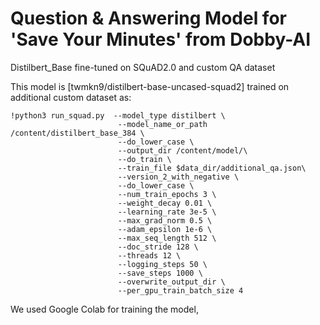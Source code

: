 # Question & Answering Model for 'Save Your Minutes' from Dobby-AI
Distilbert_Base fine-tuned on SQuAD2.0 and custom QA dataset

This model is [twmkn9/distilbert-base-uncased-squad2] trained on additional custom dataset as:
```
!python3 run_squad.py  --model_type distilbert \
                        --model_name_or_path /content/distilbert_base_384 \
                        --do_lower_case \
                        --output_dir /content/model/\
                        --do_train \
                        --train_file $data_dir/additional_qa.json\
                        --version_2_with_negative \
                        --do_lower_case \
                        --num_train_epochs 3 \
                        --weight_decay 0.01 \
                        --learning_rate 3e-5 \
                        --max_grad_norm 0.5 \
                        --adam_epsilon 1e-6 \
                        --max_seq_length 512 \
                        --doc_stride 128 \
                        --threads 12 \
                        --logging_steps 50 \
                        --save_steps 1000 \
                        --overwrite_output_dir \
                        --per_gpu_train_batch_size 4
```
We used Google Colab for training the model,